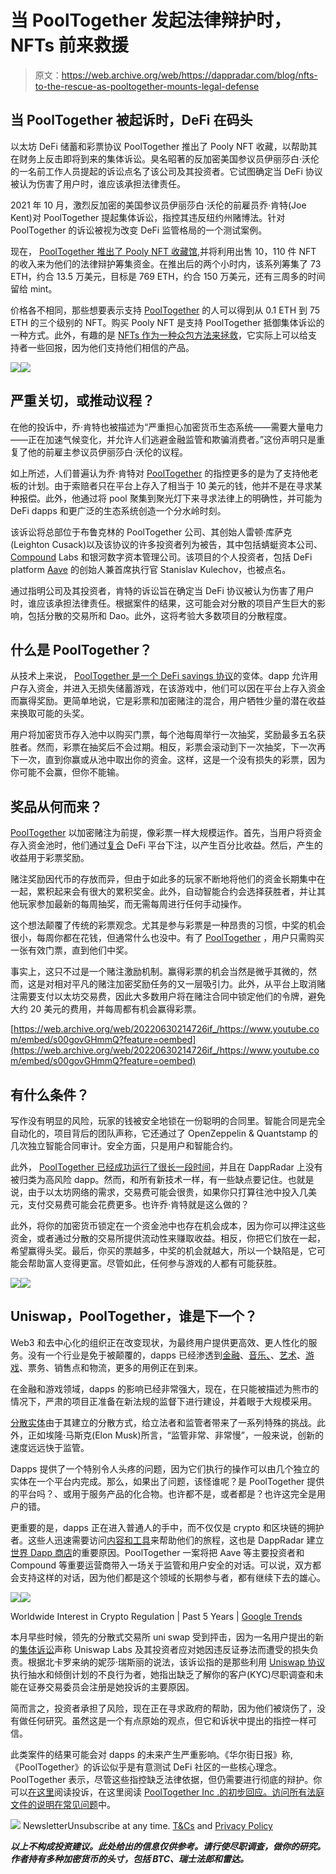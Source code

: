 # 当 PoolTogether 发起法律辩护时，NFTs 前来救援

> 原文：<https://web.archive.org/web/https://dappradar.com/blog/nfts-to-the-rescue-as-pooltogether-mounts-legal-defense>

## 当 PoolTogether 被起诉时，DeFi 在码头

以太坊 DeFi 储蓄和彩票协议 PoolTogether 推出了 Pooly NFT 收藏，以帮助其在财务上反击即将到来的集体诉讼。臭名昭著的反加密美国参议员伊丽莎白·沃伦的一名前工作人员提起的诉讼点名了该公司及其投资者。它试图确定当 DeFi 协议被认为伤害了用户时，谁应该承担法律责任。

2021 年 10 月，激烈反加密的美国参议员伊丽莎白·沃伦的前雇员乔·肯特(Joe Kent)对 PoolTogether 提起集体诉讼，指控其违反纽约州赌博法。针对 PoolTogether 的诉讼被视为改变 DeFi 监管格局的一个测试案例。

现在， [PoolTogether 推出了 Pooly NFT 收藏馆](https://web.archive.org/web/20220630214726/https://dappradar.com/multichain/defi/pooltogether),并将利用出售 10，110 件 NFT 的收入来为他们的法律辩护筹集资金。在推出后的两个小时内，该系列筹集了 73 ETH，约合 13.5 万美元，目标是 769 ETH，约合 150 万美元，还有三周多的时间留给 mint。

价格各不相同，那些想要表示支持 [PoolTogether](https://web.archive.org/web/20220630214726/https://dappradar.com/multichain/defi/pooltogether) 的人可以得到从 0.1 ETH 到 75 ETH 的三个级别的 NFT。购买 Pooly NFT 是支持 PoolTogether 抵御集体诉讼的一种方式。此外，有趣的是 [NFTs 作为一种众包方法来拯救](https://web.archive.org/web/20220630214726/https://dappradar.com/nft)，它实际上可以给支持者一些回报，因为他们支持他们相信的产品。

![](img/a52ac15968767a97ae5f5808550dad75.png)![](img/e142aa0dcf62faa9694da0871cf75a1e.png)

## 严重关切，或推动议程？

在他的投诉中，乔·肯特也被描述为“严重担心加密货币生态系统——需要大量电力——正在加速气候变化，并允许人们逃避金融监管和欺骗消费者。”这份声明只是重复了他的前雇主参议员伊丽莎白·沃伦的议程。

如上所述，人们普遍认为乔·肯特对 [PoolTogether](https://web.archive.org/web/20220630214726/https://dappradar.com/multichain/defi/pooltogether) 的指控更多的是为了支持他老板的计划。由于索赔者只在平台上存入了相当于 10 美元的钱，他并不是在寻求某种报偿。此外，他通过将 pool 聚集到聚光灯下来寻求法律上的明确性，并可能为 DeFi dapps 和更广泛的生态系统创造一个分水岭时刻。

该诉讼将总部位于布鲁克林的 PoolTogether 公司、其创始人雷顿·库萨克(Leighton Cusack)以及该协议的许多投资者列为被告，其中包括蜻蜓资本公司、 [Compound](/web/20220630214726/https://dappradar.com/blog/education-sessions-compound-finance/) Labs 和银河数字资本管理公司。该项目的个人投资者，包括 DeFi platform [Aave](/web/20220630214726/https://dappradar.com/blog/aave-v3-wants-to-take-defi-mainstream/) 的创始人兼首席执行官 Stanislav Kulechov，也被点名。

通过指明公司及其投资者，肯特的诉讼旨在确定当 DeFi 协议被认为伤害了用户时，谁应该承担法律责任。根据案件的结果，这可能会对分散的项目产生巨大的影响，包括分散的交易所和 Dao。此外，这将考验大多数项目的分散程度。

## 什么是 PoolTogether？

从技术上来说， [PoolTogether 是一个 DeFi savings 协议](https://web.archive.org/web/20220630214726/https://dappradar.com/blog/what-is-pooltogether-and-how-to-use-it)的变体。dapp 允许用户存入资金，并进入无损失储蓄游戏，在该游戏中，他们可以因在平台上存入资金而赢得奖励。更简单地说，它是彩票和加密赌注的混合，用户牺牲少量的潜在收益来换取可能的头奖。

用户将加密货币存入池中以购买门票，每个池每周举行一次抽奖，奖励最多五名获胜者。然而，彩票在抽奖后不会过期。相反，彩票会滚动到下一次抽奖，下一次再下一次，直到你赢或从池中取出你的资金。这样，这是一个没有损失的彩票，因为你可能不会赢，但你不能输。

## 奖品从何而来？

[PoolTogether](https://web.archive.org/web/20220630214726/https://dappradar.com/blog/what-is-pooltogether-and-how-to-use-it) 以加密赌注为前提，像彩票一样大规模运作。首先，当用户将资金存入资金池时，他们通过[复合](/web/20220630214726/https://dappradar.com/blog/education-sessions-compound-finance/) DeFi 平台下注，以产生百分比收益。然后，产生的收益用于彩票奖励。

赌注奖励因代币的存放而异，但由于如此多的玩家不断地将他们的资金长期集中在一起，累积起来会有很大的累积奖金。此外，自动智能合约会选择获胜者，并让其他玩家参加最新的每周抽奖，而无需每周进行任何手动操作。

这个想法颠覆了传统的彩票观念。尤其是参与彩票是一种昂贵的习惯，中奖的机会很小，每周你都在花钱，但通常什么也没中。有了 [PoolTogether](https://web.archive.org/web/20220630214726/https://dappradar.com/multichain/defi/pooltogether) ，用户只需购买一张有效门票，直到他们中奖。

事实上，这只不过是一个赌注激励机制。赢得彩票的机会当然是微乎其微的，然而，这是对相对平凡的赌注加密奖励任务的又一层吸引力。此外，从平台上取消赌注需要支付以太坊交易费，因此大多数用户将在赌注合同中锁定他们的令牌，避免大约 20 美元的费用，并每周都有机会赢得彩票。

[https://web.archive.org/web/20220630214726if_/https://www.youtube.com/embed/s00govGHmmQ?feature=oembed](https://web.archive.org/web/20220630214726if_/https://www.youtube.com/embed/s00govGHmmQ?feature=oembed)

## 有什么条件？

写作没有明显的风险，玩家的钱被安全地锁在一份聪明的合同里。智能合同是完全自动化的，项目背后的团队声称，它还通过了 OpenZeppelin & Quantstamp 的几次独立智能合同审计。安全方面，只是用户和智能合约。

此外， [PoolTogether 已经成功运行了很长一段时间](https://web.archive.org/web/20220630214726/https://dappradar.com/blog/dappradars-top-52-dapps-of-2020)，并且在 DappRadar 上没有被归类为高风险 dapp。然而，和所有新技术一样，有一些缺点要记住。也就是说，由于以太坊网络的需求，交易费可能会很贵，如果你只打算往池中投入几美元，支付交易费可能会花费更多。也许乔·肯特就是这么做的？

此外，将你的加密货币锁定在一个资金池中也存在机会成本，因为你可以押注这些资金，或者通过分散的交易所提供流动性来赚取收益。相反，你把它们放在一起，希望赢得头奖。最后，你买的票越多，中奖的机会就越大，所以一个缺陷是，它可能会帮助富人变得更富。尽管如此，任何参与游戏的人都有可能获胜。

[](https://web.archive.org/web/20220630214726/https://dappradar.com/multichain/defi/pooltogether)[![](img/c2e800aeb3e8d948364dc6a8a190ee65.png)<picture>![](img/bc2882f9a0b72fc96141ba0833429ad6.png)</picture>](https://web.archive.org/web/20220630214726/https://dappradar.com/multichain/defi/pooltogether)

## Uniswap，PoolTogether，谁是下一个？

Web3 和去中心化的组织正在改变现状，为最终用户提供更高效、更人性化的服务。没有一个行业是免于被颠覆的，dapps 已经渗透到[金融](https://web.archive.org/web/20220630214726/https://dappradar.com/rankings/defi)、[音乐、](https://web.archive.org/web/20220630214726/https://dappradar.com/rankings/other)、[艺术](https://web.archive.org/web/20220630214726/https://dappradar.com/rankings/collectibles)、[游戏](https://web.archive.org/web/20220630214726/https://dappradar.com/rankings/games)、票务、销售点和物流，更多的用例正在到来。

在金融和游戏领域，dapps 的影响已经非常强大，现在，在只能被描述为熊市的情况下，严肃的项目正准备在新法规的监督下进行建设，并着眼于大规模采用。

[分散实体](https://web.archive.org/web/20220630214726/https://dappradar.com/rankings)由于其建立的分散方式，给立法者和监管者带来了一系列特殊的挑战。此外，正如埃隆·马斯克(Elon Musk)所言，“监管非常、非常慢”，一般来说，创新的速度远远快于监管。

Dapps 提供了一个特别令人头疼的问题，因为它们执行的操作可以由几个独立的实体在一个平台内完成。那么，如果出了问题，该怪谁呢？是 PoolTogether 提供的平台吗？、或用于服务产品的化合物。也许都不是，或者都是？也许这完全是用户的错。

更重要的是，dapps 正在进入普通人的手中，而不仅仅是 crypto 和区块链的拥护者。这些人迅速需要访问[内容和工具](https://web.archive.org/web/20220630214726/https://dappradar.com/)来帮助他们的旅程，这也是 DappRadar 建立[世界 Dapp 商店](/web/20220630214726/https://dappradar.com/blog/why-users-will-love-the-worlds-dapp-store/)的重要原因。PoolTogether 一案将把 Aave 等主要投资者和 Compound 等重要运营商带入一场关于监管和用户安全的对话。可以说，双方都会支持这样的对话，因为他们都是这个领域的长期参与者，都有继续下去的雄心。

![](img/ca4c27d184e0f632bfddf8e9e2f7f587.png)![](img/434f472da4059f6d02336b9bbd29c5e9.png)

Worldwide Interest in Crypto Regulation | Past 5 Years | [Google Trends](https://web.archive.org/web/20220630214726/https://trends.google.com/trends/explore?date=today%205-y&q=crypto%20regulation)

本月早些时候，领先的分散式交易所 uni swap 受到抨击，因为一名用户提出的新的[集体诉讼](https://web.archive.org/web/20220630214726/https://www.classaction.org/media/risley-v-universal-navigation-inc-et-al.pdf)声称 Uniswap Labs 及其投资者应对她因违反证券法而遭受的损失负责。根据北卡罗来纳的妮莎·瑞斯丽的说法，该诉讼指的是那些利用 [Uniswap 协议](https://web.archive.org/web/20220630214726/https://dappradar.com/multichain/exchanges/uniswap-v3)执行抽水和倾倒计划的不良行为者，她指出缺乏了解你的客户(KYC)尽职调查和未能在证券交易委员会注册是她投诉的主要原因。

简而言之，投资者承担了风险，现在正在寻求政府的帮助，因为他们被烧伤了，没有做任何研究。虽然这是一个有点原始的观点，但它和诉状中提出的指控一样可信。

此类案件的结果可能会对 dapps 的未来产生严重影响。《华尔街日报》称,《PoolTogether》的诉讼似乎是有意测试 DeFi 社区的一些核心理念。PoolTogether 表示，尽管这些指控缺乏法律依据，但仍需要进行彻底的辩护。你可以[在这里](https://web.archive.org/web/20220630214726/https://drive.google.com/file/d/1VlgbQiw8Ac1SyGk6W6o3xw05Pylq9Vz6/view)阅读投诉，在这里阅读 [PoolTogether Inc .的初步回应。访问所有法庭文件的说明在](https://web.archive.org/web/20220630214726/https://drive.google.com/file/d/1s-mGV6NFlM5_3A9fg3Ui_oW475BJTdho/view)[常见问题](https://web.archive.org/web/20220630214726/https://mint.pooltogether.com/#faq)中。

![](img/6d5a4a2d609c56e1a5771717e54ba759.png) NewsletterUnsubscribe at any time. [T&Cs](https://web.archive.org/web/20220630214726/https://dappradar.com/terms) and [Privacy Policy](https://web.archive.org/web/20220630214726/https://dappradar.com/privacy-policy)

***以上不构成投资建议。此处给出的信息仅供参考。请行使尽职调查，做你的研究。作者持有多种加密货币的头寸，包括 BTC、瑞士法郎和雷达。***